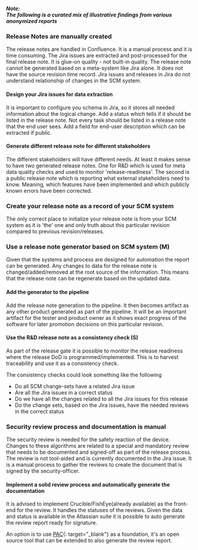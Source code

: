 ---
---
<!-- markdownlint-disable MD041 -->
**_Note:<br/>The following is a curated mix of illustrative findings from various anonymized reports_**

### Release Notes are manually created

The release notes are handled in Confluence. It is a manual process and it is time consuming. The Jira issues are extracted and post-processed for the final release note. It is glue-on quality - not built-in quality. The release note cannot be generated based on a meta-system like Jira alone. It does not have the source revision time record. Jira issues and releases in Jira do not understand relationship of changes in the SCM system.

#### Design your Jira issues for data extraction

It is important to configure you schema in Jira, so it stores all needed information about the logical change. Add a status which tells if it should be listed in the release note. Not every task should be listed in a release note that the end user sees. Add a field for end-user description which can be extracted if public.

#### Generate different release note for different stakeholders

The different stakeholders will have different needs. At least it makes sense to have two generated release notes. One for R&D which is used for meta data quality checks and used to monitor 'release-readiness'. The second is a public release note which is reporting what external stakeholders need to know. Meaning, which features have been implemented and which publicly known errors have been corrected.

### Create your release note as a record of your SCM system

The only correct place to initialize your release note is from your SCM system as it is 'the' one and only truth about this particular revision compared to previous revision/releases.

### Use a release note generator based on SCM system (M)

Given that the systems and process are designed for automation the report can be generated. Any changes to data for the release note is changed/added/removed at the root source of the information. This means that the release note can be regenerate based on the updated data.

#### Add the generator to the pipeline

Add the release note generation to the pipeline. It then becomes artifact as any other product generated as part of the pipeline. It will be an important artifact for the tester and product owner as it shows exact progress of the software for later promotion decisions on this particular revision.

#### Use the R&D release note as a consistency check (S)

As part of the release gate it is possible to monitor the release readiness where the release DoD is programmed/implemented. This is to harvest traceability and use it as a consistency check.

The consistency checks could look something like the following

- Do all SCM change-sets have a related Jira issue
- Are all the Jira issues in a correct status
- Do we have all the changes related to all the Jira issues for this release
- Do the change sets, based on the Jira issues, have the needed reviews in the correct status

### Security review process and documentation is manual

The security review is needed for the safety reaction of the device. Changes to these algorithms are related to a special and mandatory review that needs to be documented and signed-off as part of the release process. The review is not tool-aided and is currently documented in the Jira issue. It is a manual process to gather the reviews to create the document that is signed by the security-officer.

#### Implement a solid review process and automatically generate the documentation

It is advised to implement Crucible/FishEye(already available) as the front-end for the review. It handles the statuses of the reviews. Given the data and status is available in the Atlassian suite it is possible to auto generate the review report ready for signature.

<!-- cspell:words Praqmatic -->

An option is to use [PAC](https://github.com/Praqma/Praqmatic-Automated-Changelog "Praqmatic Automated Changelog"){: target="_blank"} as a foundation, it's an open source tool that can be extended to also generate the review report.
